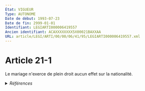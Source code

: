 ```yaml
---
État: VIGUEUR
Type: AUTONOME
Date de début: 1993-07-23
Date de fin: 2999-01-01
Identifiant: LEGIARTI000006419557
Ancien identifiant: ACAXXXXXXXX5X00021BAXXAA
URL: article/LEGI/ARTI/00/00/06/41/95/LEGIARTI000006419557.xml
---
```


<h1>Article 21-1</h1>

Le mariage n'exerce de plein droit aucun effet sur la nationalité.


<details>
  <summary><em>Références</em></summary>

  <h2>Articles faisant référence à l'article</h2>
  
  <ul>
    <li>
      <a href="https://legal.tricoteuses.fr//redirection/LEGIARTI000006524007?vers=git&vers=legifrance">Code de la nationalité française - article 37 AUTONOME ABROGE, en vigueur du 1973-01-10 au 1993-07-23</a> CONCORDE source
    </li>
    <li>
      <a href="https://legal.tricoteuses.fr//redirection/LEGIARTI000049218935?vers=git&vers=legifrance">Code de la nationalité française - article 37 AUTONOME MODIFIE, en vigueur du 1945-10-20 au 1951-05-31</a> CONCORDE source
    </li>
    <li>
      <a href="https://legal.tricoteuses.fr//redirection/LEGIARTI000049218946?vers=git&vers=legifrance">Code de la nationalité française - article 37 AUTONOME MODIFIE, en vigueur du 1951-05-31 au 1973-01-10</a> CONCORDE source
    </li>
  </ul>
  
  <h2>Textes faisant référence à l'article</h2>
  
  <ul>
    <li>
      <a href="https://legal.tricoteuses.fr//redirection/JORFTEXT000000362019?vers=git&vers=legifrance">LOI n° 93-933 du 22 juillet 1993 réformant le droit de la nationalité</a> CODIFICATION cible
    </li>
  </ul>
  
  <h2>Références faites par l'article</h2>
  
  <ul>
    <li>
      1993-07-22 CODIFICATION source <a href="https://legal.tricoteuses.fr//redirection/JORFTEXT000000362019?vers=git&vers=legifrance">LOI n° 93-933 du 22 juillet 1993 réformant le droit de la nationalité</a>
    </li>
    <li>
      1993-07-22 CREATION source Loi n°93-933 du 22 juillet 1993 - art. 50 () JORF 23 juillet 1993
    </li>
    <li>
      2999-01-01 CONCORDE cible <a href="https://legal.tricoteuses.fr//redirection/LEGIARTI000006524007?vers=git&vers=legifrance">Code de la nationalité française - article 37 AUTONOME ABROGE, en vigueur du 1973-01-10 au 1993-07-23</a>
    </li>
  </ul>
</details>
